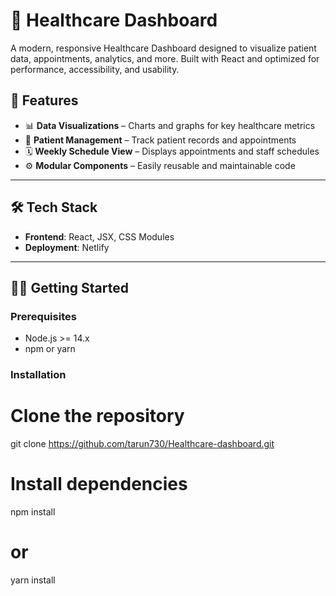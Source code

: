 # 🏥 Healthcare Dashboard

A modern, responsive Healthcare Dashboard designed to visualize patient data, appointments, analytics, and more. Built with React and optimized for performance, accessibility, and usability.


## 🚀 Features

- 📊 **Data Visualizations** – Charts and graphs for key healthcare metrics
- 👤 **Patient Management** – Track patient records and appointments
- 🗓️ **Weekly Schedule View** – Displays appointments and staff schedules
- ⚙️ **Modular Components** – Easily reusable and maintainable code

---

## 🛠️ Tech Stack

- **Frontend**: React, JSX, CSS Modules
- **Deployment**: Netlify 


---

## 🧑‍💻 Getting Started

### Prerequisites

- Node.js >= 14.x
- npm or yarn

### Installation

# Clone the repository
git clone https://github.com/tarun730/Healthcare-dashboard.git


# Install dependencies
npm install
# or
yarn install


